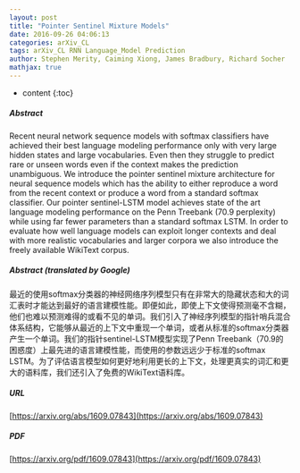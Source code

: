 ```yaml
---
layout: post
title: "Pointer Sentinel Mixture Models"
date: 2016-09-26 04:06:13
categories: arXiv_CL
tags: arXiv_CL RNN Language_Model Prediction
author: Stephen Merity, Caiming Xiong, James Bradbury, Richard Socher
mathjax: true
---
```


* content
{:toc}

##### Abstract
Recent neural network sequence models with softmax classifiers have achieved their best language modeling performance only with very large hidden states and large vocabularies. Even then they struggle to predict rare or unseen words even if the context makes the prediction unambiguous. We introduce the pointer sentinel mixture architecture for neural sequence models which has the ability to either reproduce a word from the recent context or produce a word from a standard softmax classifier. Our pointer sentinel-LSTM model achieves state of the art language modeling performance on the Penn Treebank (70.9 perplexity) while using far fewer parameters than a standard softmax LSTM. In order to evaluate how well language models can exploit longer contexts and deal with more realistic vocabularies and larger corpora we also introduce the freely available WikiText corpus.

##### Abstract (translated by Google)
最近的使用softmax分类器的神经网络序列模型只有在非常大的隐藏状态和大的词汇表时才能达到最好的语言建模性能。即便如此，即使上下文使得预测毫不含糊，他们也难以预测难得的或看不见的单词。我们引入了神经序列模型的指针哨兵混合体系结构，它能够从最近的上下文中重现一个单词，或者从标准的softmax分类器产生一个单词。我们的指针sentinel-LSTM模型实现了Penn Treebank（70.9的困惑度）上最先进的语言建模性能，而使用的参数远远少于标准的softmax LSTM。为了评估语言模型如何更好地利用更长的上下文，处理更真实的词汇和更大的语料库，我们还引入了免费的WikiText语料库。

##### URL
[https://arxiv.org/abs/1609.07843](https://arxiv.org/abs/1609.07843)

##### PDF
[https://arxiv.org/pdf/1609.07843](https://arxiv.org/pdf/1609.07843)

